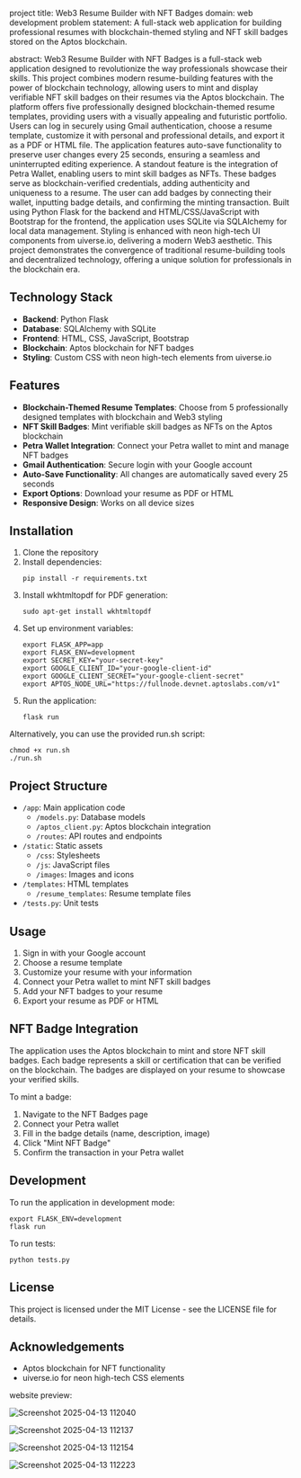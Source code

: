 project title: Web3 Resume Builder with NFT Badges
domain: web development 
problem statement: A full-stack web application for building professional resumes with blockchain-themed styling and NFT skill badges stored on the Aptos blockchain.

abstract: Web3 Resume Builder with NFT Badges is a full-stack web application designed to revolutionize the way professionals showcase their skills. This project combines modern resume-building features with the power of blockchain technology, allowing users to mint and display verifiable NFT skill badges on their resumes via the Aptos blockchain.
The platform offers five professionally designed blockchain-themed resume templates, providing users with a visually appealing and futuristic portfolio. Users can log in securely using Gmail authentication, choose a resume template, customize it with personal and professional details, and export it as a PDF or HTML file. The application features auto-save functionality to preserve user changes every 25 seconds, ensuring a seamless and uninterrupted editing experience.
A standout feature is the integration of Petra Wallet, enabling users to mint skill badges as NFTs. These badges serve as blockchain-verified credentials, adding authenticity and uniqueness to a resume. The user can add badges by connecting their wallet, inputting badge details, and confirming the minting transaction.
Built using Python Flask for the backend and HTML/CSS/JavaScript with Bootstrap for the frontend, the application uses SQLite via SQLAlchemy for local data management. Styling is enhanced with neon high-tech UI components from uiverse.io, delivering a modern Web3 aesthetic.
This project demonstrates the convergence of traditional resume-building tools and decentralized technology, offering a unique solution for professionals in the blockchain era.

## Technology Stack
- **Backend**: Python Flask
- **Database**: SQLAlchemy with SQLite
- **Frontend**: HTML, CSS, JavaScript, Bootstrap
- **Blockchain**: Aptos blockchain for NFT badges
- **Styling**: Custom CSS with neon high-tech elements from uiverse.io

## Features
- **Blockchain-Themed Resume Templates**: Choose from 5 professionally designed templates with blockchain and Web3 styling
- **NFT Skill Badges**: Mint verifiable skill badges as NFTs on the Aptos blockchain
- **Petra Wallet Integration**: Connect your Petra wallet to mint and manage NFT badges
- **Gmail Authentication**: Secure login with your Google account
- **Auto-Save Functionality**: All changes are automatically saved every 25 seconds
- **Export Options**: Download your resume as PDF or HTML
- **Responsive Design**: Works on all device sizes
  
## Installation
1. Clone the repository
2. Install dependencies:
   ```
   pip install -r requirements.txt
   ```
3. Install wkhtmltopdf for PDF generation:
   ```
   sudo apt-get install wkhtmltopdf
   ```
4. Set up environment variables:
   ```
   export FLASK_APP=app
   export FLASK_ENV=development
   export SECRET_KEY="your-secret-key"
   export GOOGLE_CLIENT_ID="your-google-client-id"
   export GOOGLE_CLIENT_SECRET="your-google-client-secret"
   export APTOS_NODE_URL="https://fullnode.devnet.aptoslabs.com/v1"
   ```
5. Run the application:
   ```
   flask run
   ```
   
Alternatively, you can use the provided run.sh script:
```
chmod +x run.sh
./run.sh
```

## Project Structure

- `/app`: Main application code
  - `/models.py`: Database models
  - `/aptos_client.py`: Aptos blockchain integration
  - `/routes`: API routes and endpoints
- `/static`: Static assets
  - `/css`: Stylesheets
  - `/js`: JavaScript files
  - `/images`: Images and icons
- `/templates`: HTML templates
  - `/resume_templates`: Resume template files
- `/tests.py`: Unit tests

## Usage

1. Sign in with your Google account
2. Choose a resume template
3. Customize your resume with your information
4. Connect your Petra wallet to mint NFT skill badges
5. Add your NFT badges to your resume
6. Export your resume as PDF or HTML

## NFT Badge Integration

The application uses the Aptos blockchain to mint and store NFT skill badges. Each badge represents a skill or certification that can be verified on the blockchain. The badges are displayed on your resume to showcase your verified skills.

To mint a badge:
1. Navigate to the NFT Badges page
2. Connect your Petra wallet
3. Fill in the badge details (name, description, image)
4. Click "Mint NFT Badge"
5. Confirm the transaction in your Petra wallet

## Development

To run the application in development mode:
```
export FLASK_ENV=development
flask run
```

To run tests:
```
python tests.py
```

## License

This project is licensed under the MIT License - see the LICENSE file for details.

## Acknowledgements

- Aptos blockchain for NFT functionality
- uiverse.io for neon high-tech CSS elements

website preview:


![Screenshot 2025-04-13 112040](https://github.com/user-attachments/assets/3b380a97-84ef-447b-b9ba-c288967d2061)

![Screenshot 2025-04-13 112137](https://github.com/user-attachments/assets/c2984f50-f72d-4f34-b013-d0f0ecd5e2f4)

![Screenshot 2025-04-13 112154](https://github.com/user-attachments/assets/ebab879c-071c-4b7f-8f61-e805739bfe5e)

![Screenshot 2025-04-13 112223](https://github.com/user-attachments/assets/d4225b28-bb6b-4c31-a7be-e65d05ced4ef)
